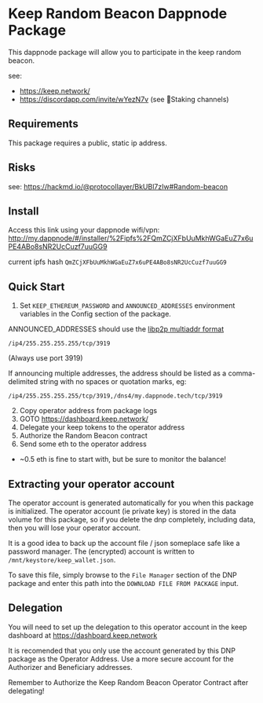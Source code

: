 # Keep Random Beacon Dappnode Package
This dappnode package will allow you to participate in the keep random beacon.

see:
- https://keep.network/
- https://discordapp.com/invite/wYezN7v (see 🥩Staking channels)

## Requirements
This package requires a public, static ip address.

## Risks
see: https://hackmd.io/@protocollayer/BkUBl7zIw#Random-beacon

## Install
Access this link using your dappnode wifi/vpn:
http://my.dappnode/#/installer/%2Fipfs%2FQmZCjXFbUuMkhWGaEuZ7x6uPE4ABo8sNR2UcCuzf7uuGG9

current ipfs hash `QmZCjXFbUuMkhWGaEuZ7x6uPE4ABo8sNR2UcCuzf7uuGG9`

## Quick Start
1. Set `KEEP_ETHEREUM_PASSWORD` and `ANNOUNCED_ADDRESSES` environment variables in the Config section of the package.


ANNOUNCED_ADDRESSES should use the [libp2p multiaddr format](https://docs.libp2p.io/concepts/addressing/)
```
/ip4/255.255.255.255/tcp/3919
```

(Always use port 3919)


If announcing multiple addresses, the address should be listed as a comma-delimited string with no spaces or quotation marks, eg:
```
/ip4/255.255.255.255/tcp/3919,/dns4/my.dappnode.tech/tcp/3919
```

2. Copy operator address from package logs
3. GOTO https://dashboard.keep.network/
5. Delegate your keep tokens to the operator address
6. Authorize the Random Beacon contract
7. Send some eth to the operator address
  - ~0.5 eth is fine to start with, but be sure to monitor the balance!

## Extracting your operator account
The operator account is generated automatically for you when this package is initialized.
The operator account (ie private key) is stored in the data volume for this package,
so if you delete the dnp completely, including data, then you will lose your operator account.

It is a good idea to back up the account file / json someplace safe like a password manager.
The (encrypted) account is written to `/mnt/keystore/keep_wallet.json`.

To save this file, simply browse to the `File Manager` section of the DNP package and enter
this path into the `DOWNLOAD FILE FROM PACKAGE` input.

## Delegation
You will need to set up the delegation to this operator account in the keep dashboard at https://dashboard.keep.network

It is recomended that you only use the account generated by this DNP package as the Operator Address.
Use a more secure account for the Authorizer and Beneficiary addresses.

Remember to Authorize the Keep Random Beacon Operator Contract after delegating!
